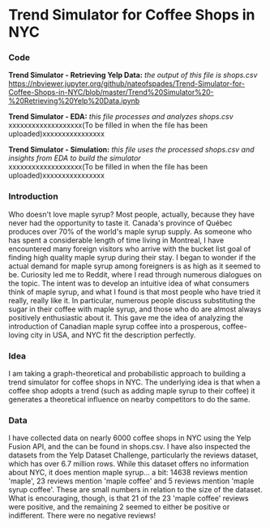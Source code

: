 # Trend Simulator for Coffee Shops in NYC

### Code
**Trend Simulator - Retrieving Yelp Data:** *the output of this file is shops.csv* <br />
https://nbviewer.jupyter.org/github/nateofspades/Trend-Simulator-for-Coffee-Shops-in-NYC/blob/master/Trend%20Simulator%20-%20Retrieving%20Yelp%20Data.ipynb

**Trend Simulator - EDA:** *this file processes and analyzes shops.csv* <br />
xxxxxxxxxxxxxxxxxxx(To be filled in when the file has been uploaded)xxxxxxxxxxxxxxxx

**Trend Simulator - Simulation:** *this file uses the processed shops.csv and insights from EDA to build the simulator* <br />
xxxxxxxxxxxxxxxxxxx(To be filled in when the file has been uploaded)xxxxxxxxxxxxxxxx

### Introduction
Who doesn't love maple syrup? Most people, actually, because they have never had the opportunity to taste it. Canada's province of Québec produces over 70% of the world's maple syrup supply. As someone who has spent a considerable length of time living in Montreal, I have encountered many foreign visitors who arrive with the bucket list goal of finding high quality maple syrup during their stay. I began to wonder if the actual demand for maple syrup among foreigners is as high as it seemed to be. Curiosity led me to Reddit, where I read through numerous dialogues on the topic. The intent was to develop an intuitive idea of what consumers think of maple syrup, and what I found is that most people who have tried it really, really like it. In particular, numerous people discuss substituting the sugar in their coffee with maple syrup, and those who do are almost always positively enthusiastic about it. This gave me the idea of analyzing the introduction of Canadian maple syrup coffee into a prosperous, coffee-loving city in USA, and NYC fit the description perfectly.

### Idea
I am taking a graph-theoretical and probabilistic approach to building a trend simulator for coffee shops in NYC. The underlying idea is that when a coffee shop adopts a trend (such as adding maple syrup to their coffee) it generates a theoretical influence on nearby competitors to do the same. 

### Data
I have collected data on nearly 6000 coffee shops in NYC using the Yelp Fusion API, and the can be found in shops.csv. I have also inspected the datasets from the Yelp Dataset Challenge, particularly the reviews dataset, which has over 6.7 million rows. While this dataset offers no information about NYC, it does mention maple syrup... a bit: 14638 reviews mention 'maple', 23 reviews mention 'maple coffee' and 5 reviews mention 'maple syrup coffee'. These are small numbers in relation to the size of the dataset. What is encouraging, though, is that 21 of the 23 'maple coffee' reviews were positive, and the remaining 2 seemed to either be positive or indifferent. There were no negative reviews!

